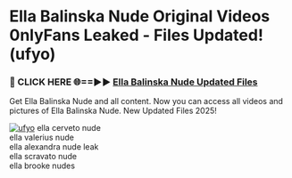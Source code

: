 # Ella Balinska Nude Original Videos 0nlyFans Leaked - Files Updated! (ufyo)

<h3>🔴 CLICK HERE 🌐==►► <a href="https://tinyurl.com/5h6xmrr3" rel="nofollow">Ella Balinska Nude Updated Files</a></h3>

Get Ella Balinska Nude and all content. Now you can access all videos and pictures of Ella Balinska Nude. New Updated Files 2025!

[![ufyo](https://i.imgur.com/KVD873Z.gif)](https://tinyurl.com/5h6xmrr3)
ella cerveto nude<br>
ella valerius nude<br>
ella alexandra nude leak<br>
ella scravato nude<br>
ella brooke nudes